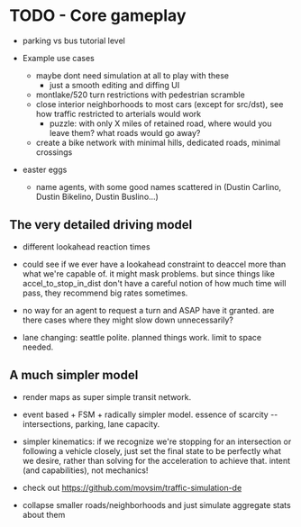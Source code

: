 # TODO - Core gameplay

- parking vs bus tutorial level



- Example use cases
	- maybe dont need simulation at all to play with these
		- just a smooth editing and diffing UI
	- montlake/520 turn restrictions with pedestrian scramble
	- close interior neighborhoods to most cars (except for src/dst), see how traffic restricted to arterials would work
		- puzzle: with only X miles of retained road, where would you leave them? what roads would go away?
	- create a bike network with minimal hills, dedicated roads, minimal crossings

- easter eggs
	- name agents, with some good names scattered in (Dustin Carlino, Dustin Bikelino, Dustin Buslino...)


## The very detailed driving model

- different lookahead reaction times
- could see if we ever have a lookahead constraint to deaccel more than what
  we're capable of. it might mask problems. but since things like
  accel_to_stop_in_dist don't have a careful notion of how much time will pass,
  they recommend big rates sometimes.
- no way for an agent to request a turn and ASAP have it granted. are there cases where they might slow down unnecessarily?

- lane changing: seattle polite. planned things work. limit to space needed.

## A much simpler model

- render maps as super simple transit network.

- event based + FSM + radically simpler model. essence of scarcity -- intersections, parking, lane capacity.
- simpler kinematics: if we recognize we're stopping for an
  intersection or following a vehicle closely, just set the
  final state to be perfectly what we desire, rather than
  solving for the acceleration to achieve that.
  intent (and capabilities), not mechanics!
- check out https://github.com/movsim/traffic-simulation-de

- collapse smaller roads/neighborhoods and just simulate aggregate stats about them
